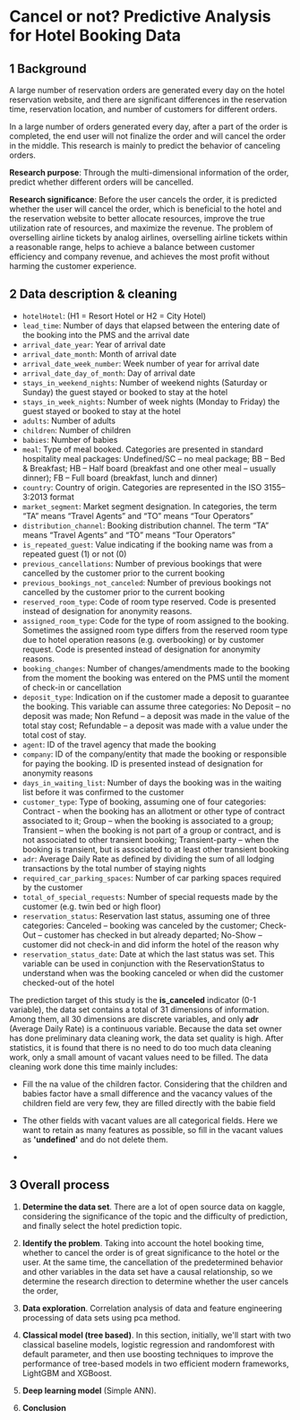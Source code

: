 # Cancel or not? Predictive Analysis for Hotel Booking Data

## 1 Background

A large number of reservation orders are generated every day on the hotel reservation website, and there are significant differences in the reservation time, reservation location, and number of customers for different orders.

In a large number of orders generated every day, after a part of the order is completed, the end user will not finalize the order and will cancel the order in the middle. This research is mainly to predict the behavior of canceling orders.

**Research purpose**: Through the multi-dimensional information of the order, predict whether different orders will be cancelled.

**Research significance**: Before the user cancels the order, it is predicted whether the user will cancel the order, which is beneficial to the hotel and the reservation website to better allocate resources, improve the true utilization rate of resources, and maximize the revenue. The problem of overselling airline tickets by analog airlines, overselling airline tickets within a reasonable range, helps to achieve a balance between customer efficiency and company revenue, and achieves the most profit without harming the customer experience.

## 2 Data description & cleaning

- `hotelHotel`: (H1 = Resort Hotel or H2 = City Hotel)
- `lead_time`: Number of days that elapsed between the entering date of the booking into the PMS and the arrival date
- `arrival_date_year`: Year of arrival date
- `arrival_date_month`: Month of arrival date
- `arrival_date_week_number`: Week number of year for arrival date
- `arrival_date_day_of_month`: Day of arrival date
- `stays_in_weekend_nights`: Number of weekend nights (Saturday or Sunday) the guest stayed or booked to stay at the hotel
- `stays_in_week_nights`: Number of week nights (Monday to Friday) the guest stayed or booked to stay at the hotel
- `adults`: Number of adults
- `children`: Number of children
- `babies`: Number of babies
- `meal`: Type of meal booked. Categories are presented in standard hospitality meal packages: Undefined/SC – no meal package; BB – Bed & Breakfast; HB – Half board (breakfast and one other meal – usually dinner); FB – Full board (breakfast, lunch and dinner)
- `country`: Country of origin. Categories are represented in the ISO 3155–3:2013 format
- `market_segment`: Market segment designation. In categories, the term “TA” means “Travel Agents” and “TO” means “Tour Operators”
- `distribution_channel`: Booking distribution channel. The term “TA” means “Travel Agents” and “TO” means “Tour Operators”
- `is_repeated_guest`: Value indicating if the booking name was from a repeated guest (1) or not (0)
- `previous_cancellations`: Number of previous bookings that were cancelled by the customer prior to the current booking
- `previous_bookings_not_canceled`: Number of previous bookings not cancelled by the customer prior to the current booking
- `reserved_room_type`: Code of room type reserved. Code is presented instead of designation for anonymity reasons.
- `assigned_room_type`: Code for the type of room assigned to the booking. Sometimes the assigned room type differs from the reserved room type due to hotel operation reasons (e.g. overbooking) or by customer request. Code is presented instead of designation for anonymity reasons.
- `booking_changes`: Number of changes/amendments made to the booking from the moment the booking was entered on the PMS until the moment of check-in or cancellation
- `deposit_type`: Indication on if the customer made a deposit to guarantee the booking. This variable can assume three categories: No Deposit – no deposit was made; Non Refund – a deposit was made in the value of the total stay cost; Refundable – a deposit was made with a value under the total cost of stay.
- `agent`: ID of the travel agency that made the booking
- `company`: ID of the company/entity that made the booking or responsible for paying the booking. ID is presented instead of designation for anonymity reasons
- `days_in_waiting_list`: Number of days the booking was in the waiting list before it was confirmed to the customer
- `customer_type`: Type of booking, assuming one of four categories: Contract - when the booking has an allotment or other type of contract associated to it; Group – when the booking is associated to a group; Transient – when the booking is not part of a group or contract, and is not associated to other transient booking; Transient-party – when the booking is transient, but is associated to at least other transient booking
- `adr`: Average Daily Rate as defined by dividing the sum of all lodging transactions by the total number of staying nights
- `required_car_parking_spaces`: Number of car parking spaces required by the customer
- `total_of_special_requests`: Number of special requests made by the customer (e.g. twin bed or high floor)
- `reservation_status`: Reservation last status, assuming one of three categories: Canceled – booking was canceled by the customer; Check-Out – customer has checked in but already departed; No-Show – customer did not check-in and did inform the hotel of the reason why
- `reservation_status_date`: Date at which the last status was set. This variable can be used in conjunction with the ReservationStatus to understand when was the booking canceled or when did the customer checked-out of the hotel

The prediction target of this study is the **is_canceled** indicator (0-1 variable), the data set contains a total of 31 dimensions of information. Among them, all 30 dimensions are discrete variables, and only **adr** (Average Daily Rate) is a continuous variable.
Because the data set owner has done preliminary data cleaning work, the data set quality is high. After statistics, it is found that there is no need to do too much data cleaning work, only a small amount of vacant values need to be filled. The data cleaning work done this time mainly includes:

- Fill the na value of the children factor. Considering that the children and babies factor have a small difference and the vacancy values of the children field are very few, they are filled directly with the babie field

- The other fields with vacant values are all categorical fields. Here we want to retain as many features as possible, so fill in the vacant values as **'undefined'** and do not delete them.
- 

## 3 Overall process

1. **Determine the data set**. There are a lot of open source data on kaggle, considering the significance of the topic and the difficulty of prediction, and finally select the hotel prediction topic.

2. **Identify the problem**. Taking into account the hotel booking time, whether to cancel the order is of great significance to the hotel or the user. At the same time, the cancellation of the predetermined behavior and other variables in the data set have a causal relationship, so we determine the research direction to determine whether the user cancels the order,
3. **Data exploration**. Correlation analysis of data and feature engineering processing of data sets using pca method.
4. **Classical model (tree based)**. In this section, initially, we'll start with two classical baseline models, logistic regression and randomforest with default parameter, and then use boosting techniques to improve the performance of tree-based models in two efficient modern frameworks, LightGBM and XGBoost.
5. **Deep learning model** (Simple ANN).
6. **Conclusion**
